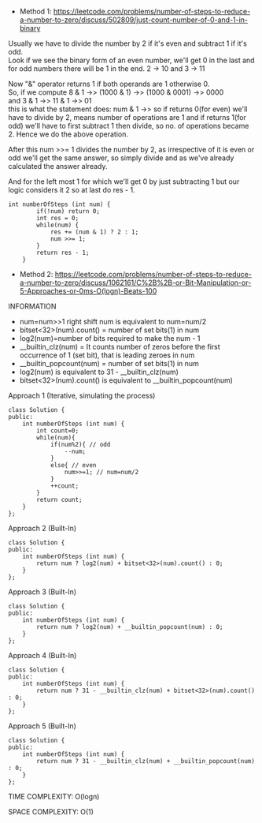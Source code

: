 - Method 1: 
https://leetcode.com/problems/number-of-steps-to-reduce-a-number-to-zero/discuss/502809/just-count-number-of-0-and-1-in-binary

Usually we have to divide the number by 2 if it's even and subtract 1 if it's odd. \
Look if we see the binary form of an even number, we'll get 0 in the last and for odd numbers there will be 1 in the end. 2 -> 10 and 3 -> 11

Now "&" operator returns 1 if both operands are 1 otherwise 0. \
So, if we compute 8 & 1 ->> (1000 & 1) ->> (1000 & 0001) ->> 0000 \
and 3 & 1 ->> 11 & 1 ->> 01 \
this is what the statement does: num & 1 ->> so if returns 0(for even) we'll have to divide by 2, means number of operations are 1 and if returns 1(for odd) we'll have to first subtract 1 then divide, so no. of operations became 2. Hence we do the above operation.

After this num >>= 1 divides the number by 2, as irrespective of it is even or odd we'll get the same answer, so simply divide and as we've already calculated the answer already.

And for the left most 1 for which we'll get 0 by just subtracting 1 but our logic considers it 2 so at last do res - 1.

```
int numberOfSteps (int num) {
		if(!num) return 0;
        int res = 0;
        while(num) {
            res += (num & 1) ? 2 : 1;
            num >>= 1;
        }
        return res - 1;
    }
```

- Method 2: 
https://leetcode.com/problems/number-of-steps-to-reduce-a-number-to-zero/discuss/1062161/C%2B%2B-or-Bit-Manipulation-or-5-Approaches-or-0ms-O(logn)-Beats-100

INFORMATION

- num=num>>1 right shift num is equivalent to num=num/2
- bitset<32>(num).count() = number of set bits(1) in num
- log2(num)=number of bits required to make the num - 1
- __builtin_clz(num) = It counts number of zeros before the first occurrence of 1 (set bit), that is leading zeroes in num
- __builtin_popcount(num) = number of set bits(1) in num
- log2(num) is equivalent to 31 - __builtin_clz(num)
- bitset<32>(num).count() is equivalent to __builtin_popcount(num)

Approach 1 (Iterative, simulating the process)
```
class Solution {
public:
    int numberOfSteps (int num) {
        int count=0;
        while(num){
            if(num%2){ // odd
                --num;
            }
            else{ // even
                num>>=1; // num=num/2
            }
            ++count;
        }
        return count;
    }
};
```
Approach 2 (Built-In)
```
class Solution {
public:
    int numberOfSteps (int num) {
        return num ? log2(num) + bitset<32>(num).count() : 0;
    }
};
```
Approach 3 (Built-In)
```
class Solution {
public:
    int numberOfSteps (int num) {
        return num ? log2(num) + __builtin_popcount(num) : 0;
    }
};
```
Approach 4 (Built-In)
```
class Solution {
public:
    int numberOfSteps (int num) {
        return num ? 31 - __builtin_clz(num) + bitset<32>(num).count() : 0;
    }
};
```
Approach 5 (Built-In)
```
class Solution {
public:
    int numberOfSteps (int num) {
        return num ? 31 - __builtin_clz(num) + __builtin_popcount(num) : 0;
    }
};
```
TIME COMPLEXITY: O(logn)

SPACE COMPLEXITY: O(1)
